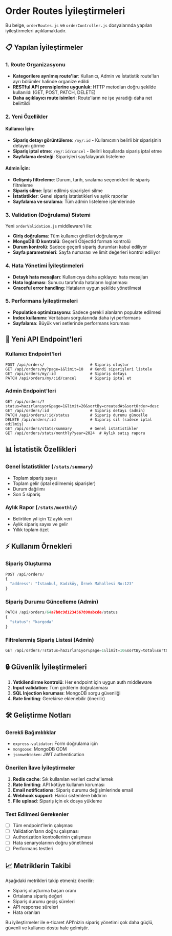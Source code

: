 # Order Routes İyileştirmeleri

Bu belge, `orderRoutes.js` ve `orderController.js` dosyalarında yapılan iyileştirmeleri açıklamaktadır.

## 📋 Yapılan İyileştirmeler

### 1. Route Organizasyonu
- **Kategorilere ayrılmış route'lar**: Kullanıcı, Admin ve İstatistik route'ları ayrı bölümler halinde organize edildi
- **RESTful API prensiplerine uygunluk**: HTTP metodları doğru şekilde kullanıldı (GET, POST, PATCH, DELETE)
- **Daha açıklayıcı route isimleri**: Route'ların ne işe yaradığı daha net belirtildi

### 2. Yeni Özellikler

#### Kullanıcı İçin:
- **Sipariş detayı görüntüleme**: `/my/:id` - Kullanıcının belirli bir siparişinin detayını görme
- **Sipariş iptal etme**: `/my/:id/cancel` - Belirli koşullarda sipariş iptal etme
- **Sayfalama desteği**: Siparişleri sayfalayarak listeleme

#### Admin İçin:
- **Gelişmiş filtreleme**: Durum, tarih, sıralama seçenekleri ile sipariş filtreleme
- **Sipariş silme**: İptal edilmiş siparişleri silme
- **İstatistikler**: Genel sipariş istatistikleri ve aylık raporlar
- **Sayfalama ve sıralama**: Tüm admin listeleme işlemlerinde

### 3. Validation (Doğrulama) Sistemi

Yeni `orderValidation.js` middleware'i ile:
- **Giriş doğrulama**: Tüm kullanıcı girdileri doğrulanıyor
- **MongoDB ID kontrolü**: Geçerli ObjectId formatı kontrolü
- **Durum kontrolü**: Sadece geçerli sipariş durumları kabul ediliyor
- **Sayfa parametreleri**: Sayfa numarası ve limit değerleri kontrol ediliyor

### 4. Hata Yönetimi İyileştirmeleri

- **Detaylı hata mesajları**: Kullanıcıya daha açıklayıcı hata mesajları
- **Hata loglaması**: Sunucu tarafında hataların loglanması
- **Graceful error handling**: Hataların uygun şekilde yönetilmesi

### 5. Performans İyileştirmeleri

- **Population optimizasyonu**: Sadece gerekli alanların populate edilmesi
- **Index kullanımı**: Veritabanı sorgularında daha iyi performans
- **Sayfalama**: Büyük veri setlerinde performans koruması

## 🚀 Yeni API Endpoint'leri

### Kullanıcı Endpoint'leri

```http
POST /api/orders/                    # Sipariş oluştur
GET /api/orders/my?page=1&limit=10   # Kendi siparişleri listele
GET /api/orders/my/:id               # Sipariş detayı
PATCH /api/orders/my/:id/cancel      # Sipariş iptal et
```

### Admin Endpoint'leri

```http
GET /api/orders/?status=hazırlanıyor&page=1&limit=20&sortBy=createdAt&sortOrder=desc
GET /api/orders/:id                  # Sipariş detayı (admin)
PATCH /api/orders/:id/status         # Sipariş durumu güncelle
DELETE /api/orders/:id               # Sipariş sil (sadece iptal edilmiş)
GET /api/orders/stats/summary        # Genel istatistikler
GET /api/orders/stats/monthly?year=2024  # Aylık satış raporu
```

## 📊 İstatistik Özellikleri

### Genel İstatistikler (`/stats/summary`)
- Toplam sipariş sayısı
- Toplam gelir (iptal edilmemiş siparişler)
- Durum dağılımı
- Son 5 sipariş

### Aylık Rapor (`/stats/monthly`)
- Belirtilen yıl için 12 aylık veri
- Aylık sipariş sayısı ve gelir
- Yıllık toplam özet

## ⚡ Kullanım Örnekleri

### Sipariş Oluşturma
```javascript
POST /api/orders/
{
  "address": "İstanbul, Kadıköy, Örnek Mahallesi No:123"
}
```

### Sipariş Durumu Güncelleme (Admin)
```javascript
PATCH /api/orders/64a7b8c9d1234567890abcde/status
{
  "status": "kargoda"
}
```

### Filtrelenmiş Sipariş Listesi (Admin)
```javascript
GET /api/orders/?status=hazırlanıyor&page=1&limit=10&sortBy=total&sortOrder=desc
```

## 🔒 Güvenlik İyileştirmeleri

1. **Yetkilendirme kontrolü**: Her endpoint için uygun auth middleware
2. **Input validation**: Tüm girdilerin doğrulanması
3. **SQL Injection koruması**: MongoDB sorgu güvenliği
4. **Rate limiting**: Gerekirse eklenebilir (önerilir)

## 🛠️ Geliştirme Notları

### Gerekli Bağımlılıklar
- `express-validator`: Form doğrulama için
- `mongoose`: MongoDB ODM
- `jsonwebtoken`: JWT authentication

### Önerilen İlave İyileştirmeler
1. **Redis cache**: Sık kullanılan verileri cache'lemek
2. **Rate limiting**: API kötüye kullanım koruması
3. **Email notifications**: Sipariş durumu değişimlerinde email
4. **Webhook support**: Harici sistemlere bildirim
5. **File upload**: Sipariş için ek dosya yükleme

### Test Edilmesi Gerekenler
- [ ] Tüm endpoint'lerin çalışması
- [ ] Validation'ların doğru çalışması
- [ ] Authorization kontrollerinin çalışması
- [ ] Hata senaryolarının doğru yönetilmesi
- [ ] Performans testleri

## 📈 Metriklerin Takibi

Aşağıdaki metrikleri takip etmeniz önerilir:
- Sipariş oluşturma başarı oranı
- Ortalama sipariş değeri
- Sipariş durumu geçiş süreleri
- API response süreleri
- Hata oranları

Bu iyileştirmeler ile e-ticaret API'nizin sipariş yönetimi çok daha güçlü, güvenli ve kullanıcı dostu hale gelmiştir.
